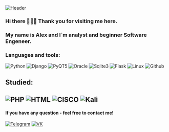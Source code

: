  ![Header](https://github.com/leucochloris/leucochloris/blob/main/assets/68747470733a2f2f696d616765732e73717561726573706163652d63646e2e636f6d2f636f6e74656e742f76312f3533336166353530653462306133326265306234633735382f313437383031343235323034332d365337344c3151424a464d564c3643564.gif)
### Hi there 👋👋👋 Thank you for visiting me here.
### My name is Alex and I\`m analyst and beginner Software Engeneer.
### Languages and tools: 
![Python](https://img.shields.io/badge/-Python-black?style=plastic&logo=Python) 
![Django](https://img.shields.io/badge/-Django-green?style=plastic&logo=Django)
![PyQT5](https://img.shields.io/badge/-PyQT5-red?style=plastic&logo=Python) 
![Oracle](https://img.shields.io/badge/-Oracle-grey?style=plastic&logo=Oracle) 
![Sqlite3](https://img.shields.io/badge/-Sqlite3-purple?style=plastic&logo=Oracle)
![Flask](https://img.shields.io/badge/-Flask-orange?style=plastic&logo=Flask) 
![Linux](https://img.shields.io/badge/-Linux-blue?style=plastic&logo=Linux)
![Github](https://img.shields.io/badge/-Github-white?style=plastic&logo=Github)
## Studied:
![PHP](https://img.shields.io/badge/-PHP-green?style=plastic&logo=PHP)
![HTML](https://img.shields.io/badge/-HTML5-green?style=plastic&logo=HTML5)
![CISCO](https://img.shields.io/badge/-CISCO-green?style=plastic&logo=CISCO)
![Kali](https://img.shields.io/badge/-Linux/Kali-blue?style=plastic&logo=linux)
-----
#### If you have any question - feel free to contact me! 
[![Telegram](https://img.shields.io/badge/-Telegram-black?style=plastic&logo=Telegram)](https://t.me/leucochloris)
[![VK](https://img.shields.io/badge/-VK-black?style=plastic&logo=VK)](https://vk.com/funnymanalex)
